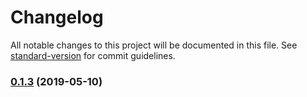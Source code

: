 # Changelog

All notable changes to this project will be documented in this file. See [standard-version](https://github.com/conventional-changelog/standard-version) for commit guidelines.

### [0.1.3](https://github.com/IvanSotelo/VueCursor/compare/v0.1.2...v0.1.3) (2019-05-10)
